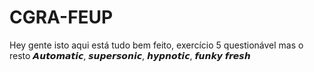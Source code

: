 # CGRA-FEUP
Hey gente isto aqui está tudo bem feito, exercício 5 questionável mas o resto 𝘼𝙪𝙩𝙤𝙢𝙖𝙩𝙞𝙘, 𝙨𝙪𝙥𝙚𝙧𝙨𝙤𝙣𝙞𝙘, 𝙝𝙮𝙥𝙣𝙤𝙩𝙞𝙘, 𝙛𝙪𝙣𝙠𝙮 𝙛𝙧𝙚𝙨𝙝
